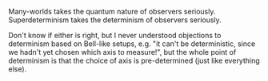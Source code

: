 Many-worlds takes the quantum nature of observers seriously. Superdeterminism
takes the determinism of observers seriously.

Don't know if either is right, but I never understood objections to determinism
based on Bell-like setups, e.g. "it can't be deterministic, since we hadn't yet
chosen which axis to measure!", but the whole point of determinism is that the
choice of axis is pre-determined (just like everything else).
